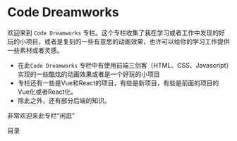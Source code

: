 # Code Dreamworks
欢迎来到 `Code Dreamworks` 专栏。这个专栏收集了我在学习或者工作中发现的好玩的小项目，或者是复刻的一些有意思的动画效果，也许可以给你的学习工作提供一些素材或者灵感。

* 在此`Code Dreamworks` 专栏中有使用前端三剑客（HTML、CSS、Javascript）实现的一些酷炫的动画效果或者是一个好玩的小项目
* 专栏还有一些是Vue和React的项目，有些是新项目，有些是前面的项目的Vue化或者React化。
* 除此之外，还有部分后端的知识。

非常欢迎来此专栏“闲逛”

目录
